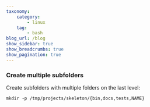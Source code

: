 ```yaml
---
taxonomy:
    category:
        - linux
    tag:
        - bash
blog_url: /blog
show_sidebar: true
show_breadcrumbs: true
show_pagination: true
---
```

### Create multiple subfolders

Create subfolders with multiple folders on the last level:

`mkdir -p /tmp/projects/skeleton/{bin,docs,tests,NAME}`
